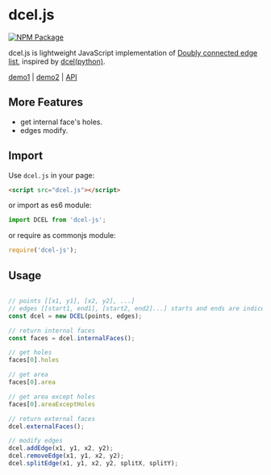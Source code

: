 # dcel.js

[![NPM Package][npm]][npm-url]

dcel.js is lightweight JavaScript implementation of [Doubly connected edge list](https://en.wikipedia.org/wiki/Doubly_connected_edge_list), inspired by [dcel(python)](https://github.com/anglyan/dcel).

[demo1](https://shawn0326.github.io/dcel.js/examples/test1.html) |
[demo2](https://shawn0326.github.io/dcel.js/examples/test2.html) |
[API](https://shawn0326.github.io/dcel.js/docs/)

## More Features

* get internal face's holes.
* edges modify.

## Import

Use `dcel.js` in your page:

````html
<script src="dcel.js"></script>
````

or import as es6 module:

````javascript
import DCEL from 'dcel-js';
````

or require as commonjs module:

````javascript
require('dcel-js');
````

## Usage

````javascript

// points [[x1, y1], [x2, y2], ...]
// edges [[start1, end1], [start2, end2]...] starts and ends are indices of points
const dcel = new DCEL(points, edges);

// return internal faces
const faces = dcel.internalFaces();

// get holes
faces[0].holes

// get area
faces[0].area

// get area except holes
faces[0].areaExceptHoles

// return external faces
dcel.externalFaces();

// modify edges
dcel.addEdge(x1, y1, x2, y2);
dcel.removeEdge(x1, y1, x2, y2);
dcel.splitEdge(x1, y1, x2, y2, splitX, splitY);

````

[npm]: https://img.shields.io/npm/v/dcel-js
[npm-url]: https://www.npmjs.com/package/dcel-js